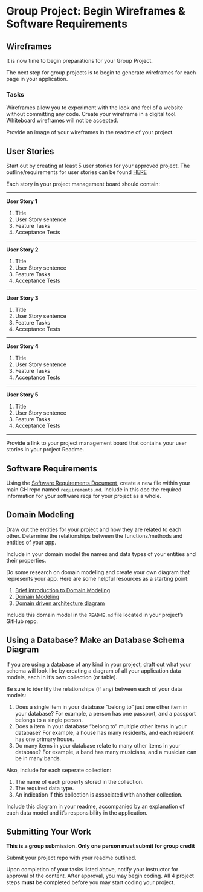 # Group Project: Begin Wireframes & Software Requirements

## Wireframes

It is now time to begin preparations for your Group Project.

The next step for group projects is to begin to generate wireframes for each page in your application.

### Tasks

Wireframes allow you to experiment with the look and feel of a website without committing any code. Create your wireframe in a digital tool. Whiteboard wireframes will not be accepted.

Provide an image of your wireframes in the readme of your project.

## User Stories

Start out by creating at least 5 user stories for your approved project. The outline/requirements for user stories can be found [HERE](https://codefellows.github.io/common_curriculum/projects/UserStories)

Each story in your project management board should contain:

___
**User Story 1**
1.  Title
2.  User Story sentence
3.  Feature Tasks
4.  Acceptance Tests

___
**User Story 2**
1.  Title
2.  User Story sentence
3.  Feature Tasks
4.  Acceptance Tests

___
**User Story 3**
1.  Title
2.  User Story sentence
3.  Feature Tasks
4.  Acceptance Tests


___
**User Story 4**
1.  Title
2.  User Story sentence
3.  Feature Tasks
4.  Acceptance Tests

___
**User Story 5**
1.  Title
2.  User Story sentence
3.  Feature Tasks
4.  Acceptance Tests

___


Provide a link to your project management board that contains your user stories in your project Readme.

## Software Requirements

Using the [Software Requirements Document](https://codefellows.github.io/common_curriculum/projects/SoftwareReqs), create a new file within your main GH repo named `requirements.md`. Include in this doc the required information for your software reqs for your project as a whole.

## Domain Modeling

Draw out the entities for your project and how they are related to each other. Determine the relationships between the functions/methods and entities of your app.

Include in your domain model the names and data types of your entities and their properties.

Do some research on domain modeling and create your own diagram that represents your app. Here are some helpful resources as a starting point:

1.  [Brief introduction to Domain Modeling](https://medium.com/@olegchursin/a-brief-introduction-to-domain-modeling-862a30b38353)
2.  [Domain Modeling](https://www.scaledagileframework.com/domain-modeling/)
3.  [Domain driven architecture diagram](https://medium.com/nick-tune-tech-strategy-blog/domain-driven-architecture-diagrams-139a75acb578)

Include this domain model in the `README.md` file located in your project’s GitHub repo.

## Using a Database? Make an Database Schema Diagram

If you are using a database of any kind in your project, draft out what your schema will look like by creating a diagram of all your application data models, each in it’s own collection (or table).

Be sure to identify the relationships (if any) between each of your data models:

1.  Does a single item in your database “belong to” just one other item in your database? For example, a person has one passport, and a passport belongs to a single person.
2.  Does a item in your database “belong to” multiple other items in your database? For example, a house has many residents, and each resident has one primary house.
3.  Do many items in your database relate to many other items in your database? For example, a band has many musicians, and a musician can be in many bands.

Also, include for each seperate collection:

1.  The name of each property stored in the collection.
2.  The required data type.
3.  An indication if this collection is associated with another collection.

Include this diagram in your readme, accompanied by an explanation of each data model and it’s responsibility in the application.

## Submitting Your Work

**This is a group submission. Only one person must submit for group credit**

Submit your project repo with your readme outlined.

Upon completion of your tasks listed above, notify your instructor for approval of the content. After approval, you may begin coding. All 4 project steps **must** be completed before you may start coding your project.